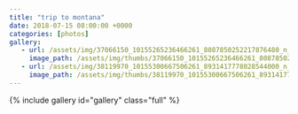 ```yaml
---
title: "trip to montana"
date: 2018-07-15 08:00:00 +0000
categories: [photos]
gallery:
   - url: /assets/img/37066150_10155265236466261_8087850252217876480_n_10155265236456261.jpg
     image_path: /assets/img/thumbs/37066150_10155265236466261_8087850252217876480_n_10155265236456261.png
   - url: /assets/img/38119970_10155300667506261_8931417778028544000_n_10155300667501261.jpg
     image_path: /assets/img/thumbs/38119970_10155300667506261_8931417778028544000_n_10155300667501261.png
---
```

{% include gallery id="gallery" class="full" %}